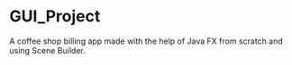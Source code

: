 # GUI_Project
A coffee shop billing app made with the help of  Java FX from scratch and using Scene Builder.
